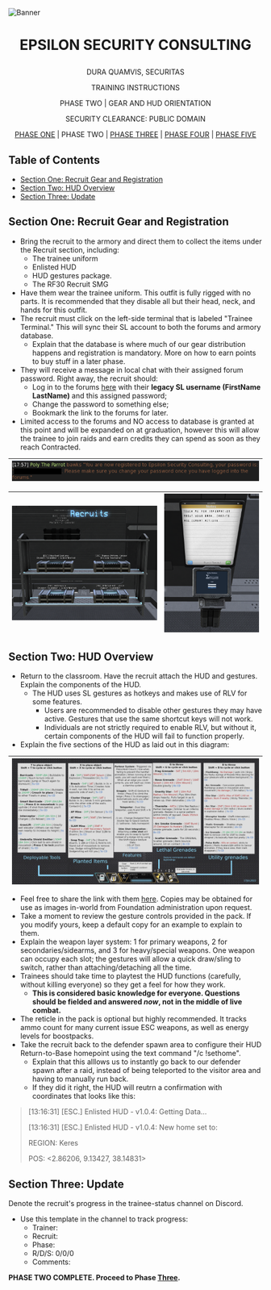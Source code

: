 <p align="center">
  
![Banner](https://github.com/ElesCloud/ESCHandbook/blob/main/Banner.jpg)
  
</p>


# <p align='center'> EPSILON SECURITY CONSULTING </p> 

<p align="center"> DURA QUAMVIS, SECURITAS </p>
  
<p align="center"> TRAINING INSTRUCTIONS </p>

<p align="center"> PHASE TWO | GEAR AND HUD ORIENTATION </p>

<p align="center"> SECURITY CLEARANCE: PUBLIC DOMAIN </p>

<p align="center"> 
  <a href= https://github.com/ElesCloud/ESCDocuments/blob/main/Training_PhaseOne.md>PHASE ONE</a> | 
 PHASE TWO | 
 <a href= https://github.com/ElesCloud/ESCDocuments/blob/main/Training_PhaseThree.md>PHASE THREE</a> | 
 <a href= https://github.com/ElesCloud/ESCDocuments/blob/main/Training_PhaseFour.md>PHASE FOUR</a> | 
 <a href= https://github.com/ElesCloud/ESCDocuments/blob/main/Training_PhaseFive.md>PHASE FIVE</a>
</p>

## Table of Contents
  - [Section One: Recruit Gear and Registration](#section-one-recruit-gear-and-registration)
  - [Section Two: HUD Overview](#section-two-hud-overview)
  - [Section Three: Update](#section-three-update)

## Section One: Recruit Gear and Registration
+ Bring the recruit to the armory and direct them to collect the items under the Recruit section, including:
   - The trainee uniform
   - Enlisted HUD
   - HUD gestures package.
   - The RF30 Recruit SMG
+ Have them wear the trainee uniform. This outfit is fully rigged with no parts. It is recommended that they disable all but their head, neck, and hands for this outfit.
+ The recruit must click on the left-side terminal that is labeled "Trainee Terminal." This will sync their SL account to both the forums and armory database.
  - Explain that the database is where much of our gear distribution happens and registration is mandatory. More on how to earn points to buy stuff in a later phase.
+ They will receive a message in local chat with their assigned forum password. Right away, the recruit should:
  - Log in to the forums [here](https://epsilonsecurityconsulting.net/index.php) with their **legacy SL username (FirstName LastName)** and this assigned password;
  - Change the password to something else;
  - Bookmark the link to the forums for later.
+ Limited access to the forums and NO access to database is granted at this point and will be expanded on at graduation, however this will allow the trainee to join raids and earn credits they can spend as soon as they reach Contracted.

| ![PasswordOutput](https://github.com/ElesCloud/ESCDocuments/blob/main/passwordoutput.png) |
|:---:|

|![RecruitGear](https://github.com/ElesCloud/ESCDocuments/blob/main/RecruitGear.png) | ![Trainee Terminal](https://github.com/ElesCloud/ESCDocuments/raw/main/TraineeTerminal.png) |
|:---:|:---:|
   
## Section Two: HUD Overview

+ Return to the classroom. Have the recruit attach the HUD and gestures. Explain the components of the HUD. 
   - The HUD uses SL gestures as hotkeys and makes use of RLV for some features.
     - Users are recommended to disable other gestures they may have active. Gestures that use the same shortcut keys will not work.
     - Individuals are not strictly required to enable RLV, but without it, certain components of the HUD will fail to function properly.
+ Explain the five sections of the HUD as laid out in this diagram:

| ![HudDiagramMain](https://raw.githubusercontent.com/ElesCloud/ESCDocuments/main/HUDdiagram-main.png) |
|:---:|

+ Feel free to share the link with them [here](https://raw.githubusercontent.com/ElesCloud/ESCDocuments/main/HUDdiagram-main.png). Copies may be obtained for use as images in-world from Foundation administration upon request.
+ Take a moment to review the gesture controls provided in the pack. If you modify yours, keep a default copy for an example to explain to them.
+ Explain the weapon layer system: 1 for primary weapons, 2 for secondaries/sidearms, and 3 for heavy/special weapons. One weapon can occupy each slot; the gestures will allow a quick draw/sling to switch, rather than attaching/detaching all the time.
+ Trainees should take time to playtest the HUD functions (carefully, without killing everyone) so they get a feel for how they work. 
  - **This is considered basic knowledge for everyone. Questions should be fielded and answered _now_, not in the middle of live combat.**
+ The reticle in the pack is optional but highly recommended. It tracks ammo count for many current issue ESC weapons, as well as energy levels for boostpacks.
+ Take the recruit back to the defender spawn area to configure their HUD Return-to-Base homepoint using the text command "/c !sethome". 
  - Explain that this alllows us to instantly go back to our defender spawn after a raid, instead of being teleported to the visitor area and having to manually run back.
   - If they did it right, the HUD will reutrn a confirmation with coordinates that looks like this:

>[13:16:31] [ESC.] Enlisted HUD -  v1.0.4: Getting Data...
>
>[13:16:31] [ESC.] Enlisted HUD -  v1.0.4: New home set to:
> 
>REGION: Keres
>
>POS: <2.86206, 9.13427, 38.14831>

## Section Three: Update
Denote the recruit's progress in the trainee-status channel on Discord.
   - Use this template in the channel to track progress:
     - Trainer:
     - Recruit:
     - Phase:
     - R/D/S: 0/0/0
     - Comments:

**PHASE TWO COMPLETE. Proceed to Phase [Three](https://github.com/ElesCloud/ESCDocuments/blob/main/Training_PhaseThree.md).**
